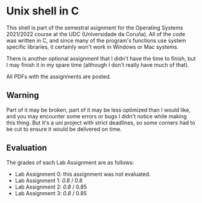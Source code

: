 # Unix shell in C
This shell is part of the semestral asignment for the Operating Systems 2021/2022 course at the UDC (Universidade da Coruña). All of the code was written in C, and since many of the program's functions use system specific libraries, it certainly won't work in Windows or Mac systems.

There is another optional assignment that I didn't have the time to finish, but I may finish it in my spare time (although I don't really have much of that).

All PDFs with the assignments are posted.

## Warning
Part of it may be broken, part of it may be less optimized than I would like, and you may encounter some errors or bugs I didn't notice while making this thing. But it's a uni project with strict deadlines, so some corners had to be cut to ensure it would be delivered on time.

## Evaluation
The grades of each Lab Assignment are as follows:
- Lab Assignment 0: this assignment was not evaluated.
- Lab Assignment 1: _0.8_ / 0.8
- Lab Assignment 2: _0.8_ / 0.85
- Lab Assignment 3: _0.8_ / 0.85
